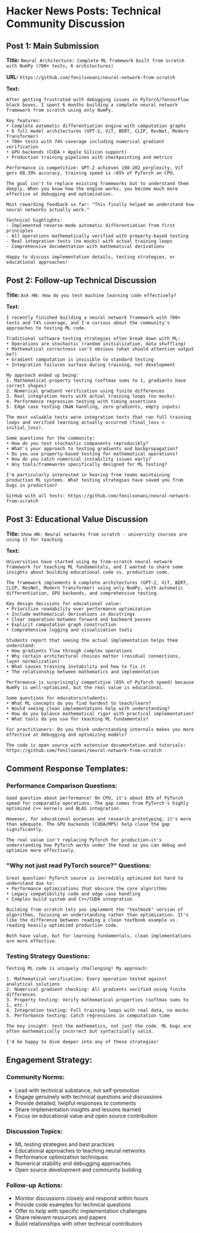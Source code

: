 # Hacker News Posts: Technical Community Discussion

## Post 1: Main Submission
**Title:** `Neural Architecture: Complete ML framework built from scratch with NumPy (700+ tests, 6 architectures)`

**URL:** `https://github.com/fenilsonani/neural-network-from-scratch`

**Text:**
```
After getting frustrated with debugging issues in PyTorch/TensorFlow black boxes, I spent 6 months building a complete neural network framework from scratch using only NumPy.

Key features:
• Complete automatic differentiation engine with computation graphs
• 6 full model architectures (GPT-2, ViT, BERT, CLIP, ResNet, Modern Transformer)  
• 700+ tests with 74% coverage including numerical gradient verification
• GPU backends (CUDA + Apple Silicon support)
• Production training pipelines with checkpointing and metrics

Performance is competitive: GPT-2 achieves 198-202 perplexity, ViT gets 88.39% accuracy, training speed is ~85% of PyTorch on CPU.

The goal isn't to replace existing frameworks but to understand them deeply. When you know how the engine works, you become much more effective at debugging and optimization.

Most rewarding feedback so far: "This finally helped me understand how neural networks actually work."

Technical highlights:
- Implemented reverse-mode automatic differentiation from first principles
- All operations mathematically verified with property-based testing
- Real integration tests (no mocks) with actual training loops
- Comprehensive documentation with mathematical derivations

Happy to discuss implementation details, testing strategies, or educational approaches!
```

## Post 2: Follow-up Technical Discussion
**Title:** `Ask HN: How do you test machine learning code effectively?`

**Text:**
```
I recently finished building a neural network framework with 700+ tests and 74% coverage, and I'm curious about the community's approaches to testing ML code.

Traditional software testing strategies often break down with ML:
• Operations are stochastic (random initialization, data shuffling)
• Mathematical correctness isn't obvious (what should attention output be?)
• Gradient computation is invisible to standard testing
• Integration failures surface during training, not development

My approach ended up being:
1. Mathematical property testing (softmax sums to 1, gradients have correct shapes)
2. Numerical gradient verification using finite differences
3. Real integration tests with actual training loops (no mocks)
4. Performance regression testing with timing assertions
5. Edge case testing (NaN handling, zero gradients, empty inputs)

The most valuable tests were integration tests that ran full training loops and verified learning actually occurred (final_loss < initial_loss).

Some questions for the community:
• How do you test stochastic components reproducibly?
• What's your approach to testing gradients and backpropagation?
• Do you use property-based testing for mathematical operations?
• How do you catch numerical instability issues early?
• Any tools/frameworks specifically designed for ML testing?

I'm particularly interested in hearing from teams maintaining production ML systems. What testing strategies have saved you from bugs in production?

GitHub with all tests: https://github.com/fenilsonani/neural-network-from-scratch
```

## Post 3: Educational Value Discussion
**Title:** `Show HN: Neural networks from scratch - university courses are using it for teaching`

**Text:**
```
Universities have started using my from-scratch neural network framework for teaching ML fundamentals, and I wanted to share some insights about building educational code vs. production code.

The framework implements 6 complete architectures (GPT-2, ViT, BERT, CLIP, ResNet, Modern Transformer) using only NumPy, with automatic differentiation, GPU backends, and comprehensive testing.

Key design decisions for educational value:
• Prioritize readability over performance optimization
• Include mathematical derivations in docstrings
• Clear separation between forward and backward passes
• Explicit computation graph construction
• Comprehensive logging and visualization tools

Students report that seeing the actual implementation helps them understand:
• How gradients flow through complex operations
• Why certain architectural choices matter (residual connections, layer normalization)
• What causes training instability and how to fix it
• The relationship between mathematics and implementation

Performance is surprisingly competitive (85% of PyTorch speed) because NumPy is well-optimized, but the real value is educational.

Some questions for educators/students:
• What ML concepts do you find hardest to teach/learn?
• Would seeing clean implementations help with understanding?
• How do you balance mathematical rigor with practical implementation?
• What tools do you use for teaching ML fundamentals?

For practitioners: Do you think understanding internals makes you more effective at debugging and optimizing models?

The code is open source with extensive documentation and tutorials: https://github.com/fenilsonani/neural-network-from-scratch
```

## Comment Response Templates:

### Performance Comparison Questions:
```
Good question about performance! On CPU, it's about 85% of PyTorch speed for comparable operations. The gap comes from PyTorch's highly optimized C++ kernels and BLAS integration.

However, for educational purposes and research prototyping, it's more than adequate. The GPU backends (CUDA/MPS) help close the gap significantly.

The real value isn't replacing PyTorch for production—it's understanding how PyTorch works under the hood so you can debug and optimize more effectively.
```

### "Why not just read PyTorch source?" Questions:
```
Great question! PyTorch source is incredibly optimized but hard to understand due to:
• Performance optimizations that obscure the core algorithms
• Legacy compatibility code and edge case handling
• Complex build system and C++/CUDA integration

Building from scratch lets you implement the "textbook" version of algorithms, focusing on understanding rather than optimization. It's like the difference between reading a clean textbook example vs. reading heavily optimized production code.

Both have value, but for learning fundamentals, clean implementations are more effective.
```

### Testing Strategy Questions:
```
Testing ML code is uniquely challenging! My approach:

1. Mathematical verification: Every operation tested against analytical solutions
2. Numerical gradient checking: All gradients verified using finite differences
3. Property testing: Verify mathematical properties (softmax sums to 1, etc.)
4. Integration testing: Full training loops with real data, no mocks
5. Performance testing: Catch regressions in computation time

The key insight: test the mathematics, not just the code. ML bugs are often mathematically incorrect but syntactically valid.

I'd be happy to dive deeper into any of these strategies!
```

## Engagement Strategy:

### Community Norms:
- Lead with technical substance, not self-promotion
- Engage genuinely with technical questions and discussions
- Provide detailed, helpful responses to comments
- Share implementation insights and lessons learned
- Focus on educational value and open source contribution

### Discussion Topics:
- ML testing strategies and best practices
- Educational approaches to teaching neural networks
- Performance optimization techniques
- Numerical stability and debugging approaches
- Open source development and community building

### Follow-up Actions:
- Monitor discussions closely and respond within hours
- Provide code examples for technical questions
- Offer to help with specific implementation challenges
- Share relevant resources and papers
- Build relationships with other technical contributors
